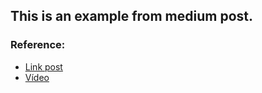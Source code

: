 ## This is an example from medium post.

### Reference:
- [Link post](https://gainjavaknowledge.medium.com/implement-your-own-rule-engine-in-spring-boot-00713e3a31e0)
- [Vídeo](https://www.youtube.com/watch?v=NOl12qgiWHc)




